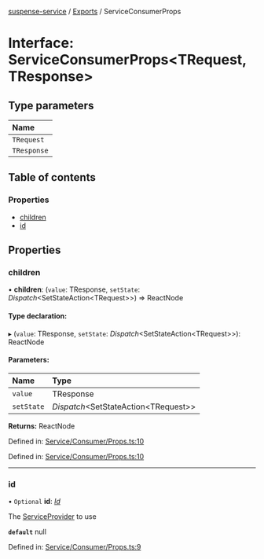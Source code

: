 [suspense-service](../README.md) / [Exports](../modules.md) / ServiceConsumerProps

# Interface: ServiceConsumerProps<TRequest, TResponse\>

## Type parameters

| Name |
| :------ |
| `TRequest` |
| `TResponse` |

## Table of contents

### Properties

- [children](serviceconsumerprops.md#children)
- [id](serviceconsumerprops.md#id)

## Properties

### children

• **children**: (`value`: TResponse, `setState`: *Dispatch*<SetStateAction<TRequest\>\>) => ReactNode

#### Type declaration:

▸ (`value`: TResponse, `setState`: *Dispatch*<SetStateAction<TRequest\>\>): ReactNode

#### Parameters:

| Name | Type |
| :------ | :------ |
| `value` | TResponse |
| `setState` | *Dispatch*<SetStateAction<TRequest\>\> |

**Returns:** ReactNode

Defined in: [Service/Consumer/Props.ts:10](https://github.com/patrickroberts/suspense-service/blob/master/src/Service/Consumer/Props.ts#L10)

Defined in: [Service/Consumer/Props.ts:10](https://github.com/patrickroberts/suspense-service/blob/master/src/Service/Consumer/Props.ts#L10)

___

### id

• `Optional` **id**: [*Id*](../types/id.md)

The [ServiceProvider](../types/serviceprovider.md) to use

**`default`** null

Defined in: [Service/Consumer/Props.ts:9](https://github.com/patrickroberts/suspense-service/blob/master/src/Service/Consumer/Props.ts#L9)

